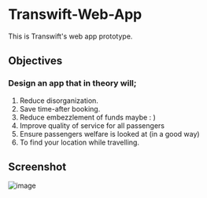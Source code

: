 # Transwift-Web-App
This is Transwift's web app prototype.
## Objectives
### Design an app that in theory will;
1.	Reduce disorganization.
2.	Save time-after booking.
3.	Reduce embezzlement of funds maybe : )
4.	Improve quality of service for all passengers
5.	Ensure passengers welfare is looked at (in a good way)
6.	To find your location while travelling.
## Screenshot
![image](https://user-images.githubusercontent.com/98480075/159804131-448437a7-4bc3-4b07-902f-d8892704b1f6.png)
